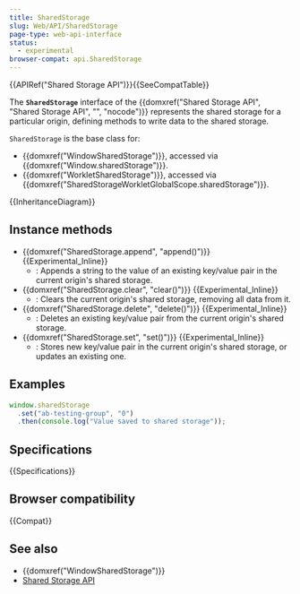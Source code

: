 ```yaml
---
title: SharedStorage
slug: Web/API/SharedStorage
page-type: web-api-interface
status:
  - experimental
browser-compat: api.SharedStorage
---
```


{{APIRef("Shared Storage API")}}{{SeeCompatTable}}

The **`SharedStorage`** interface of the {{domxref("Shared Storage API", "Shared Storage API", "", "nocode")}} represents the shared storage for a particular origin, defining methods to write data to the shared storage.

`SharedStorage` is the base class for:

- {{domxref("WindowSharedStorage")}}, accessed via {{domxref("Window.sharedStorage")}}.
- {{domxref("WorkletSharedStorage")}}, accessed via {{domxref("SharedStorageWorkletGlobalScope.sharedStorage")}}.

{{InheritanceDiagram}}

## Instance methods

- {{domxref("SharedStorage.append", "append()")}} {{Experimental_Inline}}
  - : Appends a string to the value of an existing key/value pair in the current origin's shared storage.
- {{domxref("SharedStorage.clear", "clear()")}} {{Experimental_Inline}}
  - : Clears the current origin's shared storage, removing all data from it.
- {{domxref("SharedStorage.delete", "delete()")}} {{Experimental_Inline}}
  - : Deletes an existing key/value pair from the current origin's shared storage.
- {{domxref("SharedStorage.set", "set()")}} {{Experimental_Inline}}
  - : Stores new key/value pair in the current origin's shared storage, or updates an existing one.

## Examples

```js
window.sharedStorage
  .set("ab-testing-group", "0")
  .then(console.log("Value saved to shared storage"));
```

## Specifications

{{Specifications}}

## Browser compatibility

{{Compat}}

## See also

- {{domxref("WindowSharedStorage")}}
- [Shared Storage API](/en-US/docs/Web/API/Shared_storage_API)
